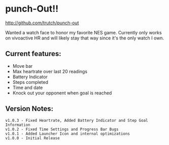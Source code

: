 # punch-Out!!

http://github.com/trutch/punch-out

Wanted a watch face to honor my favorite NES game. Currently only works on vivoactive HR and will likely stay that way since it's the only watch I own.

## Current features:

* Move bar
* Max heartrate over last 20 readings
* Battery Indicator
* Steps completed
* Time and date
* Knock out your opponent when goal is reached

## Version Notes:

```
v1.0.3 - Fixed Heartrate, Added Battery Indicator and Step Goal Information
v1.0.2 - Fixed Time Settings and Progress Bar Bugs 
v1.0.1 - Added Launcher Icon and internal optimizations
v1.0.0 - Initial Release
```
